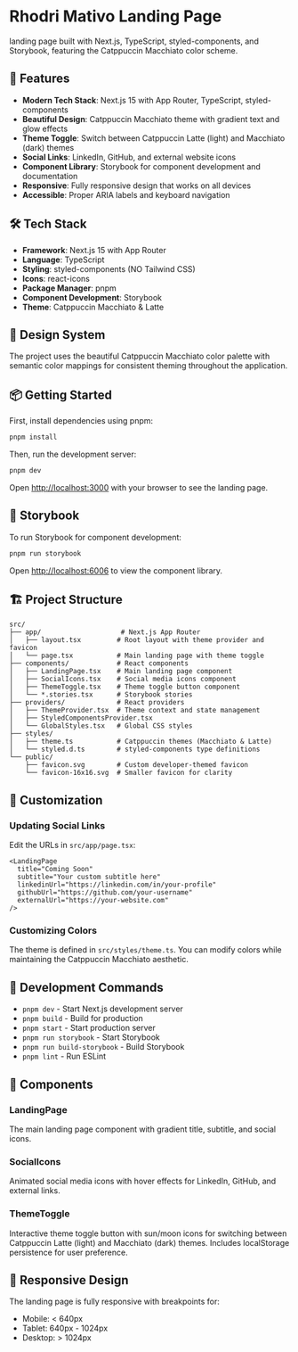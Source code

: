 # Rhodri Mativo Landing Page

landing page built with Next.js, TypeScript, styled-components, and Storybook, featuring the Catppuccin Macchiato color scheme.

## 🚀 Features

- **Modern Tech Stack**: Next.js 15 with App Router, TypeScript, styled-components
- **Beautiful Design**: Catppuccin Macchiato theme with gradient text and glow effects
- **Theme Toggle**: Switch between Catppuccin Latte (light) and Macchiato (dark) themes
- **Social Links**: LinkedIn, GitHub, and external website icons
- **Component Library**: Storybook for component development and documentation
- **Responsive**: Fully responsive design that works on all devices
- **Accessible**: Proper ARIA labels and keyboard navigation

## 🛠️ Tech Stack

- **Framework**: Next.js 15 with App Router
- **Language**: TypeScript
- **Styling**: styled-components (NO Tailwind CSS)
- **Icons**: react-icons
- **Package Manager**: pnpm
- **Component Development**: Storybook
- **Theme**: Catppuccin Macchiato & Latte

## 🎨 Design System

The project uses the beautiful Catppuccin Macchiato color palette with semantic color mappings for consistent theming throughout the application.

## 📦 Getting Started

First, install dependencies using pnpm:

```bash
pnpm install
```

Then, run the development server:

```bash
pnpm dev
```

Open [http://localhost:3000](http://localhost:3000) with your browser to see the landing page.

## 📖 Storybook

To run Storybook for component development:

```bash
pnpm run storybook
```

Open [http://localhost:6006](http://localhost:6006) to view the component library.

## 🏗️ Project Structure

```
src/
├── app/                    # Next.js App Router
│   ├── layout.tsx         # Root layout with theme provider and favicon
│   └── page.tsx           # Main landing page with theme toggle
├── components/            # React components
│   ├── LandingPage.tsx    # Main landing page component
│   ├── SocialIcons.tsx    # Social media icons component
│   ├── ThemeToggle.tsx    # Theme toggle button component
│   └── *.stories.tsx      # Storybook stories
├── providers/             # React providers
│   ├── ThemeProvider.tsx  # Theme context and state management
│   ├── StyledComponentsProvider.tsx
│   └── GlobalStyles.tsx   # Global CSS styles
├── styles/
│   ├── theme.ts           # Catppuccin themes (Macchiato & Latte)
│   └── styled.d.ts        # styled-components type definitions
└── public/
    ├── favicon.svg        # Custom developer-themed favicon
    └── favicon-16x16.svg  # Smaller favicon for clarity
```

## 🎯 Customization

### Updating Social Links

Edit the URLs in `src/app/page.tsx`:

```tsx
<LandingPage
  title="Coming Soon"
  subtitle="Your custom subtitle here"
  linkedinUrl="https://linkedin.com/in/your-profile"
  githubUrl="https://github.com/your-username"
  externalUrl="https://your-website.com"
/>
```

### Customizing Colors

The theme is defined in `src/styles/theme.ts`. You can modify colors while maintaining the Catppuccin Macchiato aesthetic.

## 🧪 Development Commands

- `pnpm dev` - Start Next.js development server
- `pnpm build` - Build for production
- `pnpm start` - Start production server
- `pnpm run storybook` - Start Storybook
- `pnpm run build-storybook` - Build Storybook
- `pnpm lint` - Run ESLint

## 🌟 Components

### LandingPage
The main landing page component with gradient title, subtitle, and social icons.

### SocialIcons
Animated social media icons with hover effects for LinkedIn, GitHub, and external links.

### ThemeToggle
Interactive theme toggle button with sun/moon icons for switching between Catppuccin Latte (light) and Macchiato (dark) themes. Includes localStorage persistence for user preference.

## 📱 Responsive Design

The landing page is fully responsive with breakpoints for:
- Mobile: < 640px
- Tablet: 640px - 1024px
- Desktop: > 1024px
